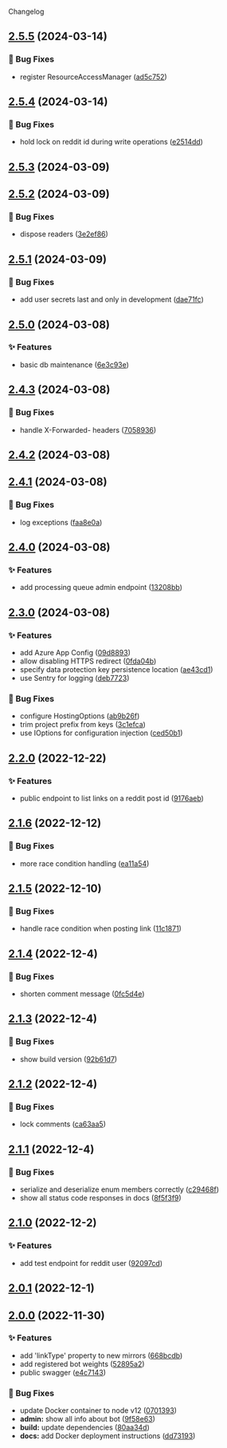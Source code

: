 Changelog
<a name="2.5.5"></a>
## [2.5.5](https://www.github.com/kyleratti/a-centralized-mirror/releases/tag/v2.5.5) (2024-03-14)

### 🐛 Bug Fixes

* register ResourceAccessManager ([ad5c752](https://www.github.com/kyleratti/a-centralized-mirror/commit/ad5c752a18eb38097f0604fe3f2910983d4f75c6))

<a name="2.5.4"></a>
## [2.5.4](https://www.github.com/kyleratti/a-centralized-mirror/releases/tag/v2.5.4) (2024-03-14)

### 🐛 Bug Fixes

* hold lock on reddit id during write operations ([e2514dd](https://www.github.com/kyleratti/a-centralized-mirror/commit/e2514dd641995c41dce250545ebc7e4c01003b6d))

<a name="2.5.3"></a>
## [2.5.3](https://www.github.com/kyleratti/a-centralized-mirror/releases/tag/v2.5.3) (2024-03-09)

<a name="2.5.2"></a>
## [2.5.2](https://www.github.com/kyleratti/a-centralized-mirror/releases/tag/v2.5.2) (2024-03-09)

### 🐛 Bug Fixes

* dispose readers ([3e2ef86](https://www.github.com/kyleratti/a-centralized-mirror/commit/3e2ef86fdd2d2a259551727f1ba360423ec2d7a8))

<a name="2.5.1"></a>
## [2.5.1](https://www.github.com/kyleratti/a-centralized-mirror/releases/tag/v2.5.1) (2024-03-09)

### 🐛 Bug Fixes

* add user secrets last and only in development ([dae71fc](https://www.github.com/kyleratti/a-centralized-mirror/commit/dae71fc422f971fdc15505509ef03a3b4fd7f68d))

<a name="2.5.0"></a>
## [2.5.0](https://www.github.com/kyleratti/a-centralized-mirror/releases/tag/v2.5.0) (2024-03-08)

### ✨ Features

* basic db maintenance ([6e3c93e](https://www.github.com/kyleratti/a-centralized-mirror/commit/6e3c93edd638ac6926758105f3c016ddc6d25566))

<a name="2.4.3"></a>
## [2.4.3](https://www.github.com/kyleratti/a-centralized-mirror/releases/tag/v2.4.3) (2024-03-08)

### 🐛 Bug Fixes

* handle X-Forwarded- headers ([7058936](https://www.github.com/kyleratti/a-centralized-mirror/commit/7058936e69ed5d9484b62af7ef0e16a8bd8af709))

<a name="2.4.2"></a>
## [2.4.2](https://www.github.com/kyleratti/a-centralized-mirror/releases/tag/v2.4.2) (2024-03-08)

<a name="2.4.1"></a>
## [2.4.1](https://www.github.com/kyleratti/a-centralized-mirror/releases/tag/v2.4.1) (2024-03-08)

### 🐛 Bug Fixes

* log exceptions ([faa8e0a](https://www.github.com/kyleratti/a-centralized-mirror/commit/faa8e0a9361faef54eeef8474246838175233d1c))

<a name="2.4.0"></a>
## [2.4.0](https://www.github.com/kyleratti/a-centralized-mirror/releases/tag/v2.4.0) (2024-03-08)

### ✨ Features

* add processing queue admin endpoint ([13208bb](https://www.github.com/kyleratti/a-centralized-mirror/commit/13208bb734d0a3234a1e935cba9a049a79c4ba58))

<a name="2.3.0"></a>
## [2.3.0](https://www.github.com/kyleratti/a-centralized-mirror/releases/tag/v2.3.0) (2024-03-08)

### ✨ Features

* add Azure App Config ([09d8893](https://www.github.com/kyleratti/a-centralized-mirror/commit/09d889385874be2c9543c09c67ad88498046db11))
* allow disabling HTTPS redirect ([0fda04b](https://www.github.com/kyleratti/a-centralized-mirror/commit/0fda04b1db2041bfca4c0dde504b048e3945ec5a))
* specify data protection key persistence location ([ae43cd1](https://www.github.com/kyleratti/a-centralized-mirror/commit/ae43cd1ffd9e6998c032ce37b84e66bea259add6))
* use Sentry for logging ([deb7723](https://www.github.com/kyleratti/a-centralized-mirror/commit/deb77235e318c6dc03d08cc022ca0e2c49b23eee))

### 🐛 Bug Fixes

* configure HostingOptions ([ab9b26f](https://www.github.com/kyleratti/a-centralized-mirror/commit/ab9b26f5d730dc4ec2c47ee1b9dd7ae27972cfb5))
* trim project prefix from keys ([3c1efca](https://www.github.com/kyleratti/a-centralized-mirror/commit/3c1efca42caa1f4653123fa59f34a62e04f1c4fc))
* use IOptions for configuration injection ([ced50b1](https://www.github.com/kyleratti/a-centralized-mirror/commit/ced50b162c54bf0b76ca80074971ee0e0f37db80))

<a name="2.2.0"></a>
## [2.2.0](https://www.github.com/kyleratti/a-centralized-mirror/releases/tag/v2.2.0) (2022-12-22)

### ✨ Features

* public endpoint to list links on a reddit post id ([9176aeb](https://www.github.com/kyleratti/a-centralized-mirror/commit/9176aeb5a9af8173f2be31c554239fca09ed9d0b))

<a name="2.1.6"></a>
## [2.1.6](https://www.github.com/kyleratti/a-centralized-mirror/releases/tag/v2.1.6) (2022-12-12)

### 🐛 Bug Fixes

* more race condition handling ([ea11a54](https://www.github.com/kyleratti/a-centralized-mirror/commit/ea11a5476fced56fbc396396ee3dc2718164852b))

<a name="2.1.5"></a>
## [2.1.5](https://www.github.com/kyleratti/a-centralized-mirror/releases/tag/v2.1.5) (2022-12-10)

### 🐛 Bug Fixes

* handle race condition when posting link ([11c1871](https://www.github.com/kyleratti/a-centralized-mirror/commit/11c1871e16280774681bc9e56c106249f5d55535))

<a name="2.1.4"></a>
## [2.1.4](https://www.github.com/kyleratti/a-centralized-mirror/releases/tag/v2.1.4) (2022-12-4)

### 🐛 Bug Fixes

* shorten comment message ([0fc5d4e](https://www.github.com/kyleratti/a-centralized-mirror/commit/0fc5d4e58a2c645bb5cc8a73b90a9798a69185ef))

<a name="2.1.3"></a>
## [2.1.3](https://www.github.com/kyleratti/a-centralized-mirror/releases/tag/v2.1.3) (2022-12-4)

### 🐛 Bug Fixes

* show build version ([92b61d7](https://www.github.com/kyleratti/a-centralized-mirror/commit/92b61d7066cc68f8d609a8186e259bc4171d7ea5))

<a name="2.1.2"></a>
## [2.1.2](https://www.github.com/kyleratti/a-centralized-mirror/releases/tag/v2.1.2) (2022-12-4)

### 🐛 Bug Fixes

* lock comments ([ca63aa5](https://www.github.com/kyleratti/a-centralized-mirror/commit/ca63aa50e36345e1f21be89b61148725877fc76f))

<a name="2.1.1"></a>
## [2.1.1](https://www.github.com/kyleratti/a-centralized-mirror/releases/tag/v2.1.1) (2022-12-4)

### 🐛 Bug Fixes

* serialize and deserialize enum members correctly ([c29468f](https://www.github.com/kyleratti/a-centralized-mirror/commit/c29468fffbf4df0571f47d2cd3b2420a0600d74e))
* show all status code responses in docs ([8f5f3f9](https://www.github.com/kyleratti/a-centralized-mirror/commit/8f5f3f9c95a2a34689b3298c69ebc78a7866f604))

<a name="2.1.0"></a>
## [2.1.0](https://www.github.com/kyleratti/a-centralized-mirror/releases/tag/v2.1.0) (2022-12-2)

### ✨ Features

* add test endpoint for reddit user ([92097cd](https://www.github.com/kyleratti/a-centralized-mirror/commit/92097cd04268004bf2813df47fcb28a871539d72))

<a name="2.0.1"></a>
## [2.0.1](https://www.github.com/kyleratti/a-centralized-mirror/releases/tag/v2.0.1) (2022-12-1)

<a name="2.0.0"></a>
## [2.0.0](https://www.github.com/kyleratti/a-centralized-mirror/releases/tag/v2.0.0) (2022-11-30)

### ✨ Features

* add 'linkType' property to new mirrors ([668bcdb](https://www.github.com/kyleratti/a-centralized-mirror/commit/668bcdb2428556ae178b68635fa36bfd217157b6))
* add registered bot weights ([52895a2](https://www.github.com/kyleratti/a-centralized-mirror/commit/52895a2446da70c61283393f892c3fcb944d35b1))
* public swagger ([e4c7143](https://www.github.com/kyleratti/a-centralized-mirror/commit/e4c7143a98dab190b5b91d6871c5b82c35798f01))

### 🐛 Bug Fixes

* update Docker container to node v12 ([0701393](https://www.github.com/kyleratti/a-centralized-mirror/commit/07013939a63cdbca5fc618a843633c86dfb88e3a))
* **admin:** show all info about bot ([9f58e63](https://www.github.com/kyleratti/a-centralized-mirror/commit/9f58e6307c86a689cfbc1fe70d1d5b057752b0d2))
* **build:** update dependencies ([80aa34d](https://www.github.com/kyleratti/a-centralized-mirror/commit/80aa34dc271e1f3dead1b87943e2f0514bb37a76))
* **docs:** add Docker deployment instructions ([dd73193](https://www.github.com/kyleratti/a-centralized-mirror/commit/dd7319357e01868859d85559daf270cecc5ce773))

